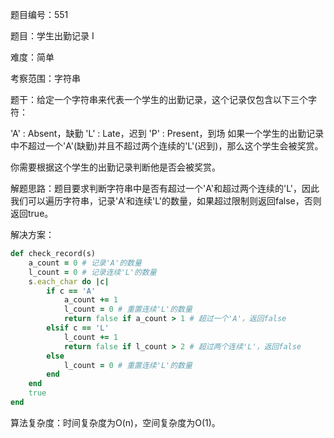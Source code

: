 题目编号：551

题目：学生出勤记录 I

难度：简单

考察范围：字符串

题干：给定一个字符串来代表一个学生的出勤记录，这个记录仅包含以下三个字符：

'A' : Absent，缺勤
'L' : Late，迟到
'P' : Present，到场
如果一个学生的出勤记录中不超过一个'A'(缺勤)并且不超过两个连续的'L'(迟到)，那么这个学生会被奖赏。

你需要根据这个学生的出勤记录判断他是否会被奖赏。

解题思路：题目要求判断字符串中是否有超过一个'A'和超过两个连续的'L'，因此我们可以遍历字符串，记录'A'和连续'L'的数量，如果超过限制则返回false，否则返回true。

解决方案：

```ruby
def check_record(s)
    a_count = 0 # 记录'A'的数量
    l_count = 0 # 记录连续'L'的数量
    s.each_char do |c|
        if c == 'A'
            a_count += 1
            l_count = 0 # 重置连续'L'的数量
            return false if a_count > 1 # 超过一个'A'，返回false
        elsif c == 'L'
            l_count += 1
            return false if l_count > 2 # 超过两个连续'L'，返回false
        else
            l_count = 0 # 重置连续'L'的数量
        end
    end
    true
end
```

算法复杂度：时间复杂度为O(n)，空间复杂度为O(1)。